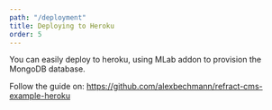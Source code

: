 ```yaml
---
path: "/deployment"
title: Deploying to Heroku
order: 5
---
```


You can easily deploy to heroku, using MLab addon to provision the MongoDB database.

Follow the guide on: https://github.com/alexbechmann/refract-cms-example-heroku
